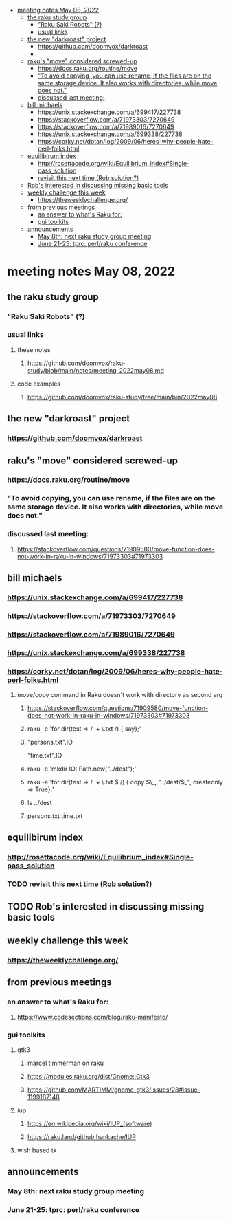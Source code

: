 - [meeting notes May 08, 2022](#org6b8d2e6)
  - [the raku study group](#org647af3a)
    - ["Raku Saki Robots" (?)](#org53677e8)
    - [usual links](#org222dc37)
  - [the new "darkroast" project](#org067449b)
    - [<https://github.com/doomvox/darkroast>](#org71e6a52)
    - [](#org68bd3e4)
  - [raku's "move" considered screwed-up](#org41c4e38)
    - [<https://docs.raku.org/routine/move>](#org1963a7e)
    - ["To avoid copying, you can use rename, if the files are on the same storage device. It also works with directories, while move does not."](#org5476c5e)
    - [discussed last meeting:](#org66ee4b3)
  - [bill michaels](#org698967b)
    - [<https://unix.stackexchange.com/a/699417/227738>](#orge229b01)
    - [<https://stackoverflow.com/a/71973303/7270649>](#org5815d8e)
    - [<https://stackoverflow.com/a/71989016/7270649>](#orga60af38)
    - [<https://unix.stackexchange.com/a/699338/227738>](#org1257223)
    - [<https://corky.net/dotan/log/2009/06/heres-why-people-hate-perl-folks.html>](#orgee19801)
  - [equilibirum index](#org7d7588b)
    - [<http://rosettacode.org/wiki/Equilibrium_index#Single-pass_solution>](#org68fd854)
    - [revisit this next time (Rob solution?)](#org25f3063)
  - [Rob's interested in discussing missing basic tools](#orgc0cda44)
  - [weekly challenge this week](#org0be39ac)
    - [<https://theweeklychallenge.org/>](#orgfc48fca)
  - [from previous meetings](#org0880a2d)
    - [an answer to what's Raku for:](#org9705c41)
    - [gui toolkits](#org50df126)
  - [announcements](#orge13f8b7)
    - [May 8th: next raku study group meeting](#org52f8253)
    - [June 21-25: tprc: perl/raku conference](#orgd23e07b)


<a id="org6b8d2e6"></a>

# meeting notes May 08, 2022


<a id="org647af3a"></a>

## the raku study group


<a id="org53677e8"></a>

### "Raku Saki Robots" (?)


<a id="org222dc37"></a>

### usual links

1.  these notes

    1.  <https://github.com/doomvox/raku-study/blob/main/notes/meeting_2022may08.md>

2.  code examples

    1.  <https://github.com/doomvox/raku-study/tree/main/bin/2022may08>


<a id="org067449b"></a>

## the new "darkroast" project


<a id="org71e6a52"></a>

### <https://github.com/doomvox/darkroast>


<a id="org68bd3e4"></a>

### 


<a id="org41c4e38"></a>

## raku's "move" considered screwed-up


<a id="org1963a7e"></a>

### <https://docs.raku.org/routine/move>


<a id="org5476c5e"></a>

### "To avoid copying, you can use rename, if the files are on the same storage device. It also works with directories, while move does not."


<a id="org66ee4b3"></a>

### discussed last meeting:

1.  <https://stackoverflow.com/questions/71909580/move-function-does-not-work-in-raku-in-windows/71973303#71973303>


<a id="org698967b"></a>

## bill michaels


<a id="orge229b01"></a>

### <https://unix.stackexchange.com/a/699417/227738>


<a id="org5815d8e"></a>

### <https://stackoverflow.com/a/71973303/7270649>


<a id="orga60af38"></a>

### <https://stackoverflow.com/a/71989016/7270649>


<a id="org1257223"></a>

### <https://unix.stackexchange.com/a/699338/227738>


<a id="orgee19801"></a>

### <https://corky.net/dotan/log/2009/06/heres-why-people-hate-perl-folks.html>

1.  move/copy command in Raku doesn't work with directory as second arg

    1.  <https://stackoverflow.com/questions/71909580/move-function-does-not-work-in-raku-in-windows/71973303#71973303>
    
    2.  raku -e 'for dir(test => / .+ \\.txt /) {.say};'
    
    3.  "persons.txt".IO
    
        "time.txt".IO
    
    4.  raku -e 'mkdir IO::Path.new("../dest");'
    
    5.  raku -e 'for dir(test => / .+ \\.txt $ /) { copy $\_, "../dest/$\_", createonly => True};'
    
    6.  ls ../dest
    
    7.  persons.txt time.txt


<a id="org7d7588b"></a>

## equilibirum index


<a id="org68fd854"></a>

### <http://rosettacode.org/wiki/Equilibrium_index#Single-pass_solution>


<a id="org25f3063"></a>

### TODO revisit this next time (Rob solution?)


<a id="orgc0cda44"></a>

## TODO Rob's interested in discussing missing basic tools


<a id="org0be39ac"></a>

## weekly challenge this week


<a id="orgfc48fca"></a>

### <https://theweeklychallenge.org/>


<a id="org0880a2d"></a>

## from previous meetings


<a id="org9705c41"></a>

### an answer to what's Raku for:

1.  <https://www.codesections.com/blog/raku-manifesto/>


<a id="org50df126"></a>

### gui toolkits

1.  gtk3

    1.  marcel timmerman on raku
    
    2.  <https://modules.raku.org/dist/Gnome::Gtk3>
    
    3.  <https://github.com/MARTIMM/gnome-gtk3/issues/28#issue-1199187148>

2.  iup

    1.  <https://en.wikipedia.org/wiki/IUP_(software)>
    
    2.  <https://raku.land/github:hankache/IUP>

3.  wish based tk


<a id="orge13f8b7"></a>

## announcements


<a id="org52f8253"></a>

### May 8th: next raku study group meeting


<a id="orgd23e07b"></a>

### June 21-25: tprc: perl/raku conference
